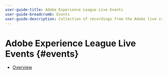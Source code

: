```yaml
---
user-guide-title: Adobe Experience League Live Events
user-guide-breadcrumb: Events
user-guide-description: Collection of recordings from the Adobe live content events
---
```


# Adobe Experience League Live Events {#events}

+ [Overview](overview.md)
